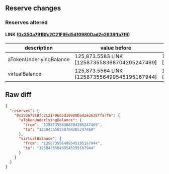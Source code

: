 ## Reserve changes

### Reserves altered

#### LINK ([0x350a791Bfc2C21F9Ed5d10980Dad2e2638ffa7f6](https://optimistic.etherscan.io/address/0x350a791Bfc2C21F9Ed5d10980Dad2e2638ffa7f6))

| description | value before | value after |
| --- | --- | --- |
| aTokenUnderlyingBalance | 125,873.5583 LINK [125873558368704205247469] | 125,843.5583 LINK [125843558368704205247469] |
| virtualBalance | 125,873.5564 LINK [125873556499545195167944] | 125,843.5564 LINK [125843556499545195167944] |


## Raw diff

```json
{
  "reserves": {
    "0x350a791Bfc2C21F9Ed5d10980Dad2e2638ffa7f6": {
      "aTokenUnderlyingBalance": {
        "from": "125873558368704205247469",
        "to": "125843558368704205247469"
      },
      "virtualBalance": {
        "from": "125873556499545195167944",
        "to": "125843556499545195167944"
      }
    }
  }
}
```